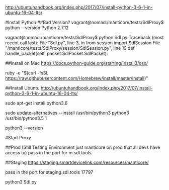 http://ubuntuhandbook.org/index.php/2017/07/install-python-3-6-1-in-ubuntu-16-04-lts/


#Install Python
##Bad Version?
vagrant@nomad:/manticore/tests/SdlProxy$ python --version
Python 2.7.12

vagrant@nomad:/manticore/tests/SdlProxy$ python Sdl.py 
Traceback (most recent call last):
  File "Sdl.py", line 3, in <module>
    from session import SdlSession
  File "/manticore/tests/SdlProxy/session/SdlSession.py", line 19
    def handle_packet(self, packet:SdlPacket.SdlPacket):

##Install on Mac
https://docs.python-guide.org/starting/install3/osx/

ruby -e "$(curl -fsSL https://raw.githubusercontent.com/Homebrew/install/master/install)"


##Install Ubuntu
http://ubuntuhandbook.org/index.php/2017/07/install-python-3-6-1-in-ubuntu-16-04-lts/

sudo apt-get install python3.6

sudo update-alternatives --install /usr/bin/python3 python3 /usr/bin/python3.5 1


python3 --version




#Start Proxy


##Prod (Still Testing Environment just manticore on prod that all devs have access to)
pass in the port for m.sdl.tools









##Staging
https://staging.smartdevicelink.com/resources/manticore/

pass in the port for staging.sdl.tools
17797

python3 Sdl.py 

